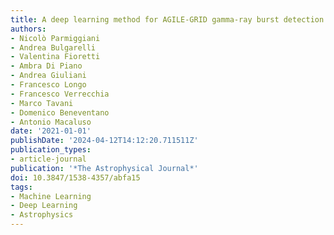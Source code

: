 ```yaml
---
title: A deep learning method for AGILE-GRID gamma-ray burst detection
authors:
- Nicolò Parmiggiani
- Andrea Bulgarelli
- Valentina Fioretti
- Ambra Di Piano
- Andrea Giuliani
- Francesco Longo
- Francesco Verrecchia
- Marco Tavani
- Domenico Beneventano
- Antonio Macaluso
date: '2021-01-01'
publishDate: '2024-04-12T14:12:20.711511Z'
publication_types:
- article-journal
publication: '*The Astrophysical Journal*'
doi: 10.3847/1538-4357/abfa15
tags:
- Machine Learning
- Deep Learning
- Astrophysics
---
```

